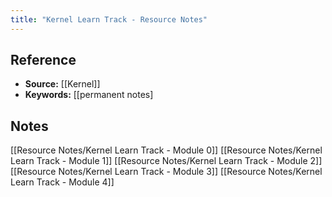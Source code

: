 ```yaml
---
title: "Kernel Learn Track - Resource Notes"
---
```

## Reference
- **Source:** [[Kernel]]
- **Keywords:** [[permanent notes]
## Notes
[[Resource Notes/Kernel Learn Track - Module 0]]
[[Resource Notes/Kernel Learn Track - Module 1]]
[[Resource Notes/Kernel Learn Track - Module 2]]
[[Resource Notes/Kernel Learn Track - Module 3]]
[[Resource Notes/Kernel Learn Track - Module 4]]
